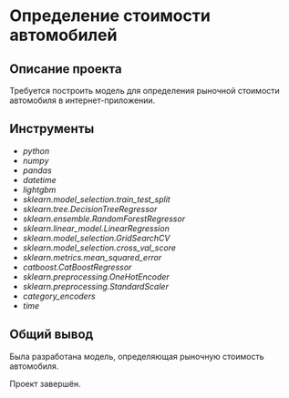 # Определение стоимости автомобилей

## Описание проекта

Требуется построить модель для определения рыночной стоимости автомобиля в интернет-приложении.

## Инструменты
- *python*
- *numpy*
- *pandas*
- *datetime*
- *lightgbm*
- *sklearn.model_selection.train_test_split*
- *sklearn.tree.DecisionTreeRegressor*
- *sklearn.ensemble.RandomForestRegressor*
- *sklearn.linear_model.LinearRegression*
- *sklearn.model_selection.GridSearchCV*
- *sklearn.model_selection.cross_val_score*
- *sklearn.metrics.mean_squared_error*
- *catboost.CatBoostRegressor*
- *sklearn.preprocessing.OneHotEncoder*
- *sklearn.preprocessing.StandardScaler*
- *category_encoders*
- *time*

## Общий вывод

Была разработана модель, определяющая рыночную стоимость автомобиля.

Проект завершён.
